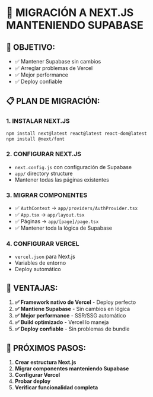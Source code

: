 # 🚀 MIGRACIÓN A NEXT.JS MANTENIENDO SUPABASE

## 🎯 OBJETIVO:
- ✅ Mantener Supabase sin cambios
- ✅ Arreglar problemas de Vercel
- ✅ Mejor performance
- ✅ Deploy confiable

## 📋 PLAN DE MIGRACIÓN:

### 1. **INSTALAR NEXT.JS**
```bash
npm install next@latest react@latest react-dom@latest
npm install @next/font
```

### 2. **CONFIGURAR NEXT.JS**
- `next.config.js` con configuración de Supabase
- `app/` directory structure
- Mantener todas las páginas existentes

### 3. **MIGRAR COMPONENTES**
- ✅ `AuthContext` → `app/providers/AuthProvider.tsx`
- ✅ `App.tsx` → `app/layout.tsx`
- ✅ Páginas → `app/[page]/page.tsx`
- ✅ Mantener toda la lógica de Supabase

### 4. **CONFIGURAR VERCEL**
- `vercel.json` para Next.js
- Variables de entorno
- Deploy automático

## 🔧 VENTAJAS:

1. **✅ Framework nativo de Vercel** - Deploy perfecto
2. **✅ Mantiene Supabase** - Sin cambios en lógica
3. **✅ Mejor performance** - SSR/SSG automático
4. **✅ Build optimizado** - Vercel lo maneja
5. **✅ Deploy confiable** - Sin problemas de bundle

## 🚀 PRÓXIMOS PASOS:

1. **Crear estructura Next.js**
2. **Migrar componentes manteniendo Supabase**
3. **Configurar Vercel**
4. **Probar deploy**
5. **Verificar funcionalidad completa**
